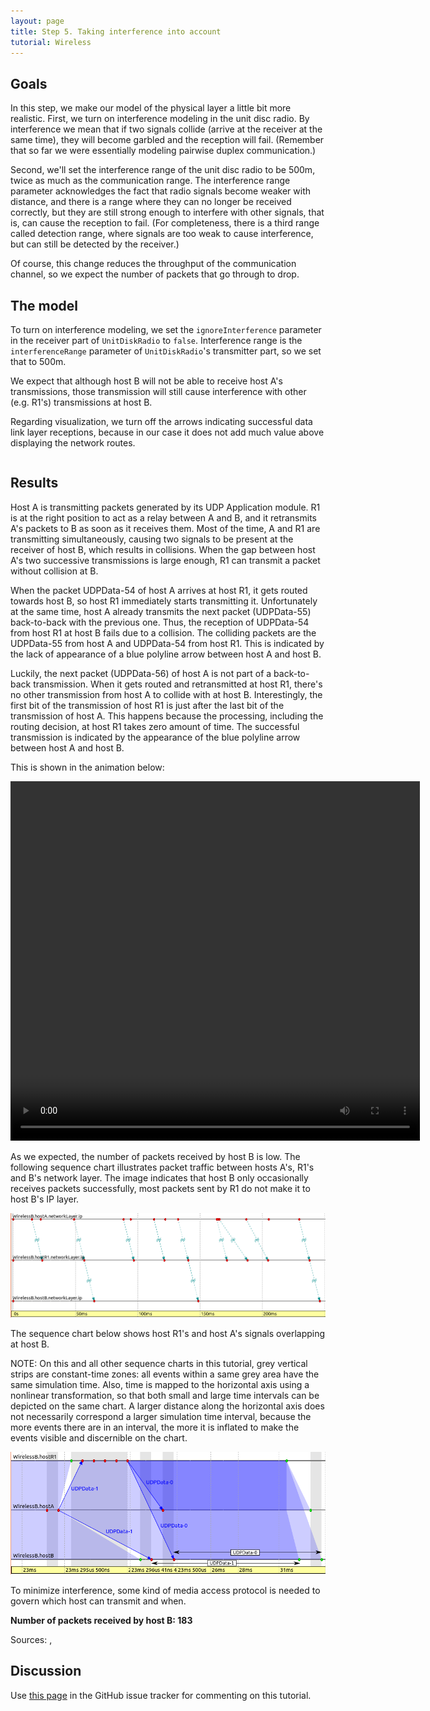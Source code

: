 ```yaml
---
layout: page
title: Step 5. Taking interference into account
tutorial: Wireless
---
```


## Goals

In this step, we make our model of the physical layer a little bit more
realistic. First, we turn on interference modeling in the unit disc radio.
By interference we mean that if two signals collide (arrive at the receiver
at the same time), they will become garbled and the reception will fail.
(Remember that so far we were essentially modeling pairwise duplex
communication.)

Second, we'll set the interference range of the unit disc radio to be 500m,
twice as much as the communication range. The interference range parameter
acknowledges the fact that radio signals become weaker with distance, and
there is a range where they can no longer be received correctly, but they
are still strong enough to interfere with other signals, that is, can cause
the reception to fail. (For completeness, there is a third range called
detection range, where signals are too weak to cause interference, but can
still be detected by the receiver.)

Of course, this change reduces the throughput of the communication
channel, so we expect the number of packets that go through to drop.

## The model

To turn on interference modeling, we set the `ignoreInterference` parameter
in the receiver part of `UnitDiskRadio` to `false`. Interference range is the
`interferenceRange` parameter of `UnitDiskRadio`'s transmitter part, so we set that to 500m.

We expect that although host B will not be able to receive host A's
transmissions, those transmission will still cause interference with other
(e.g. R1's) transmissions at host B.

Regarding visualization, we turn off the arrows indicating successful data
link layer receptions, because in our case it does not add much value above
displaying the network routes.

<p><pre class="snippet" src="../wireless/omnetpp.ini" from="\[Config Wireless05\]" until="#---"></pre></p>

## Results

Host A is transmitting packets generated by its UDP Application module. R1 is at the right
position to act as a relay between A and B, and it retransmits A's packets to B as soon as it receives them.
Most of the time, A and R1 are transmitting simultaneously, causing two signals to be
present at the receiver of host B, which results in collisions. When the gap between host A's
two successive transmissions is large enough, R1 can transmit a packet without collision at B.

When the packet UDPData-54 of host A arrives at host R1, it gets routed towards
host B, so host R1 immediately starts transmitting it. Unfortunately at the same
time, host A already transmits the next packet (UDPData-55) back-to-back with the
previous one. Thus, the reception of UDPData-54 from host R1 at host B fails due
to a collision. The colliding packets are the UDPData-55 from host A and
UDPData-54 from host R1. This is indicated by the lack of appearance
of a blue polyline arrow between host A and host B.

Luckily, the next packet (UDPData-56) of host A is not part of a back-to-back transmission.
When it gets routed and retransmitted at host R1, there's no other transmission from host A
to collide with at host B. Interestingly, the first bit of the transmission of host R1 is just
after the last bit of the transmission of host A. This happens because the processing, including
the routing decision, at host R1 takes zero amount of time. The successful transmission is
indicated by the appearance of the blue polyline arrow between host A and host B.

This is shown in the animation below:

<p><video autoplay loop controls onclick="this.paused ? this.play() : this.pause();" src="wireless-step5-1.mp4" width="655" height="575"></video></p>
<!--internal video recording, playback speed 0.72, from #1418-->


As we expected, the number of packets received by host B is low. The following
sequence chart illustrates packet traffic between hosts A's, R1's and B's network layer.
The image indicates that host B only occasionally receives packets successfully,
most packets sent by R1 do not make it to host B's IP layer.

<img class="screen" src="wireless-step5-seq.png" width="900px">

The sequence chart below shows host R1's and host A's signals overlapping
at host B.

NOTE: On this and all other sequence charts in this tutorial, grey vertical
strips are constant-time zones: all events within a same grey area have the
same simulation time. Also, time is mapped to the horizontal axis using a
nonlinear transformation, so that both small and large time intervals can
be depicted on the same chart. A larger distance along the horizontal axis
does not necessarily correspond a larger simulation time interval, because
the more events there are in an interval, the more it is inflated to make
the events visible and discernible on the chart.

<img class="screen" src="wireless-step5-seq-2.png">

To minimize interference, some kind of media access protocol is needed to govern
which host can transmit and when.

**Number of packets received by host B: 183**

Sources: <a srcfile="wireless/omnetpp.ini" />, <a srcfile="wireless/WirelessB.ned" />

## Discussion

Use <a href="https://github.com/inet-framework/inet-tutorials/issues/1" target="_blank">this page</a>
in the GitHub issue tracker for commenting on this tutorial.
